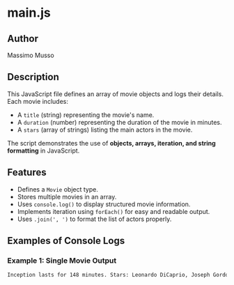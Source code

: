 # main.js

## Author  
Massimo Musso

## Description  
This JavaScript file defines an array of movie objects and logs their details.  
Each movie includes:  
- A `title` (string) representing the movie's name.  
- A `duration` (number) representing the duration of the movie in minutes.  
- A `stars` (array of strings) listing the main actors in the movie.  

The script demonstrates the use of **objects, arrays, iteration, and string formatting** in JavaScript.

## Features  
- Defines a `Movie` object type.  
- Stores multiple movies in an array.  
- Uses `console.log()` to display structured movie information.  
- Implements iteration using `forEach()` for easy and readable output.  
- Uses `.join(', ')` to format the list of actors properly.

## Examples of Console Logs  

### Example 1: Single Movie Output  
```sh
Inception lasts for 148 minutes. Stars: Leonardo DiCaprio, Joseph Gordon-Levitt, Ellen Page
